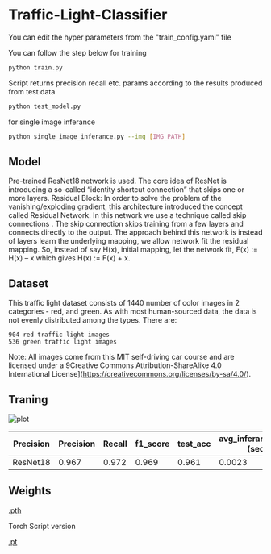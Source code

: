 # Traffic-Light-Classifier

You can edit the hyper parameters from the "train_config.yaml" file

You can follow the step below for training
```bash
python train.py
```
Script returns precision recall etc. params according to the results produced from test data 
```bash
python test_model.py
```
for single image inferance 
```bash
python single_image_inferance.py --img [IMG_PATH]
```

## Model

Pre-trained ResNet18 network is used. The core idea of ResNet is introducing a so-called “identity shortcut connection” that skips one or more layers. Residual Block: 
In order to solve the problem of the vanishing/exploding gradient, this architecture introduced the concept called Residual Network. In this network we use a technique called skip connections . The skip connection skips training from a few layers and connects directly to the output. 
The approach behind this network is instead of layers learn the underlying mapping, we allow network fit the residual mapping. So, instead of say H(x), initial mapping, let the network fit, F(x) := H(x) – x which gives H(x) := F(x) + x. 

## Dataset
This traffic light dataset consists of 1440 number of color images in 2 categories - red, and green. As with most human-sourced data, the data is not evenly distributed among the types. There are:

    904 red traffic light images
    536 green traffic light images

Note: All images come from this MIT self-driving car course and are licensed under a 9Creative Commons Attribution-ShareAlike 4.0 International License](https://creativecommons.org/licenses/by-sa/4.0/).

## Traning

![plot](https://user-images.githubusercontent.com/37477289/162275223-83e7adee-cd9a-4916-81ee-97fbe2512de8.png)

| Precision  | Precision | Recall | f1_score | test_acc | avg_inferance_time (sec) |
| ---------- | ----------|------ | --------- | -------- |------------------------- |
| ResNet18 | 0.967 | 0.972  | 0.969    | 0.961    | 0.0023 |


## Weights
[.pth](https://drive.google.com/file/d/1M-hP8YiNSJ-cW4kcN12XGqIwpb_AU-EJ/view?usp=sharing)

Torch Script version

[.pt](https://drive.google.com/file/d/1fdGC-SDkp-kBz2C_qfGGmTXh8K_RtvqE/view?usp=sharing)
